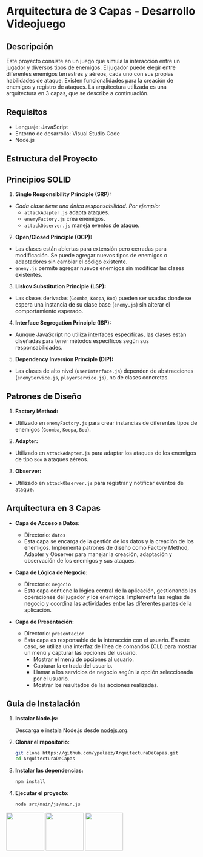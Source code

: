 
# Arquitectura de 3 Capas - Desarrollo Videojuego

## Descripción

Este proyecto consiste en un juego que simula la interacción entre un jugador y diversos tipos de enemigos. El jugador puede elegir entre diferentes enemigos terrestres y aéreos, cada uno con sus propias habilidades de ataque. Existen funcionalidades para la creación de enemigos y registro de ataques. La arquitectura utilizada es una arquitectura en 3 capas, que se describe a continuación.

## Requisitos

- Lenguaje: JavaScript
- Entorno de desarrollo: Visual Studio Code
- Node.js

## Estructura del Proyecto

## Principios SOLID

1. **Single Responsibility Principle (SRP):**
- *Cada clase tiene una única responsabilidad. Por ejemplo:*
     - `attackAdapter.js` adapta ataques.
     - `enemyFactory.js` crea enemigos.
     - `attackObserver.js` maneja eventos de ataque.

2. **Open/Closed Principle (OCP):**
- Las clases están abiertas para extensión pero cerradas para modificación. Se puede agregar nuevos tipos de enemigos o adaptadores sin cambiar el código existente.
- `enemy.js` permite agregar nuevos enemigos sin modificar las clases existentes.

3. **Liskov Substitution Principle (LSP):**
- Las clases derivadas (`Goomba`, `Koopa`, `Boo`) pueden ser usadas donde se espera una instancia de su clase base (`enemy.js`) sin alterar el comportamiento esperado.

4. **Interface Segregation Principle (ISP):**
- Aunque JavaScript no utiliza interfaces específicas, las clases están diseñadas para tener métodos específicos según sus responsabilidades.

5. **Dependency Inversion Principle (DIP):**
- Las clases de alto nivel (`userInterface.js`) dependen de abstracciones (`enemyService.js`, `playerService.js`), no de clases concretas.


## Patrones de Diseño

1. **Factory Method:**
- Utilizado en `enemyFactory.js` para crear instancias de diferentes tipos de enemigos (`Goomba`, `Koopa`, `Boo`).

2. **Adapter:**
- Utilizado en `attackAdapter.js` para adaptar los ataques de los enemigos de tipo `Boo` a ataques aéreos.

3. **Observer:**
- Utilizado en `attackObserver.js` para registrar y notificar eventos de ataque.

## Arquitectura en 3 Capas

- **Capa de Acceso a Datos:** 
  - Directorio: `datos`
  - Esta capa se encarga de la gestión de los datos y la creación de los enemigos. Implementa patrones de diseño como Factory Method, Adapter y Observer para manejar la creación, adaptación y observación de los enemigos y sus ataques.

- **Capa de Lógica de Negocio:** 
  - Directorio: `negocio`
  - Esta capa contiene la lógica central de la aplicación, gestionando las operaciones del jugador y los enemigos. Implementa las reglas de negocio y coordina las actividades entre las diferentes partes de la aplicación.

- **Capa de Presentación:**
  - Directorio: `presentacion`
  - Esta capa es responsable de la interacción con el usuario. En este caso, se utiliza una interfaz de línea de comandos (CLI) para mostrar un menú y capturar las opciones del usuario.
    - Mostrar el menú de opciones al usuario.
    - Capturar la entrada del usuario.
    - Llamar a los servicios de negocio según la opción seleccionada por el usuario.
    - Mostrar los resultados de las acciones realizadas.

## Guía de Instalación

1. **Instalar Node.js:**

   Descarga e instala Node.js desde [nodejs.org](https://nodejs.org/).

2. **Clonar el repositorio:**

   ```sh
   git clone https://github.com/ypelaez/ArquitecturaDeCapas.git
   cd ArquitecturaDeCapas

3. **Instalar las dependencias:**

    ```sh
    npm install

4. **Ejecutar el proyecto:**

    ```sh
    node src/main/js/main.js

<img src="./src/img/boo.png" width=100>
<img src="./src/img/goomba.png" width=100>
<img src="./src/img/koopa.png" width=100>
